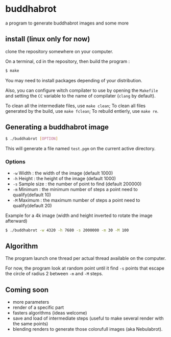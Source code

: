 # buddhabrot
a program to generate buddhabrot images and some more

## install (linux only for now)
clone the repository somewhere on your computer.

On a terminal, cd in the repository, then build the program :

```sh
$ make
```

You may need to install packages depending of your distribution.

Also, you can configure witch compilater to use by opening the `Makefile` and setting the `CC` variable to the name of compilater (`clang` by default).

To clean all the intermediate files, use `make clean`; To clean all files generated by the build, use `make fclean`; To rebuild entierly, use `make re`.

## Generating a buddhabrot image

```sh
$ ./buddhabrot [OPTION]
```

This will generate a file named `test.pgm` on the current active directory.

### Options

 * `-w` Width : the width of the image (default 1000)
 * `-h` Height : the height of the image (default 1000)
 * `-s` Sample size : the number of point to find (default 200000)
 * `-m` Minimum : the minimum number of steps a point need to qualify(default 10)
 * `-M` Maximum : the maximum number of steps a point need to qualify(default 20)

Example for a 4k image (width and height inverted to rotate the image afterward)

```sh
$ ./buddhabrot -w 4320 -h 7680 -s 2000000 -m 30 -M 100
```

## Algorithm

The program launch one thread per actual thread available on the computer.

For now, the program look at random point until it find `-s` points that escape the circle of radius 2 between `-m` and `-M` steps.

## Coming soon

 * more parameters
 * render of a specific part
 * fasters algorithms (ideas welcome)
 * save and load of intermediate steps (useful to make several render with the same points)
 * blending renders to generate those colorufull images (aka Nebulabrot).